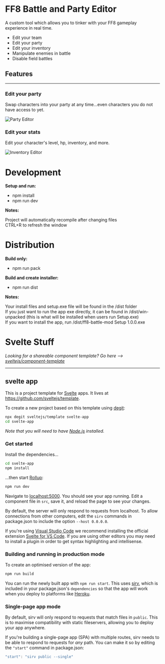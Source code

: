 # FF8 Battle and Party Editor

A custom tool which allows you to tinker with your FF8 gameplay experience in real time.

* Edit your team
* Edit your party
* Edit your inventory
* Manipulate enemies in battle
* Disable field battles

## Features
-----------
### Edit your party

Swap characters into your party at any time...even characters you do not have access to yet.

![Party Editor](./assets/party_edit.gif)

### Edit your stats

Edit your character's level, hp, inventory, and more.

![Inventory Editor](./assets/inventory_edit.gif)

# Development

**Setup and run:**

- npm install
- npm run dev

**Notes:**

Project will automatically recompile after changing files  
CTRL+R to refresh the window

# Distribution

**Build only:**

- npm run pack

**Build and create installer:**

- npm run dist

**Notes:**

Your install files and setup.exe file will be found in the /dist folder  
If you just want to run the app exe directly, it can be found in /dist/win-unpacked (this is what will be installed when users run Setup.exe)  
If you want to install the app, run /dist/ff8-battle-mod Setup 1.0.0.exe

# Svelte Stuff

*Looking for a shareable component template? Go here --> [sveltejs/component-template](https://github.com/sveltejs/component-template)*

---

## svelte app

This is a project template for [Svelte](https://svelte.dev) apps. It lives at https://github.com/sveltejs/template.

To create a new project based on this template using [degit](https://github.com/Rich-Harris/degit):

```bash
npx degit sveltejs/template svelte-app
cd svelte-app
```

*Note that you will need to have [Node.js](https://nodejs.org) installed.*


### Get started

Install the dependencies...

```bash
cd svelte-app
npm install
```

...then start [Rollup](https://rollupjs.org):

```bash
npm run dev
```

Navigate to [localhost:5000](http://localhost:5000). You should see your app running. Edit a component file in `src`, save it, and reload the page to see your changes.

By default, the server will only respond to requests from localhost. To allow connections from other computers, edit the `sirv` commands in package.json to include the option `--host 0.0.0.0`.

If you're using [Visual Studio Code](https://code.visualstudio.com/) we recommend installing the official extension [Svelte for VS Code](https://marketplace.visualstudio.com/items?itemName=svelte.svelte-vscode). If you are using other editors you may need to install a plugin in order to get syntax highlighting and intellisense.

### Building and running in production mode

To create an optimised version of the app:

```bash
npm run build
```

You can run the newly built app with `npm run start`. This uses [sirv](https://github.com/lukeed/sirv), which is included in your package.json's `dependencies` so that the app will work when you deploy to platforms like [Heroku](https://heroku.com).


### Single-page app mode

By default, sirv will only respond to requests that match files in `public`. This is to maximise compatibility with static fileservers, allowing you to deploy your app anywhere.

If you're building a single-page app (SPA) with multiple routes, sirv needs to be able to respond to requests for *any* path. You can make it so by editing the `"start"` command in package.json:

```js
"start": "sirv public --single"
```
